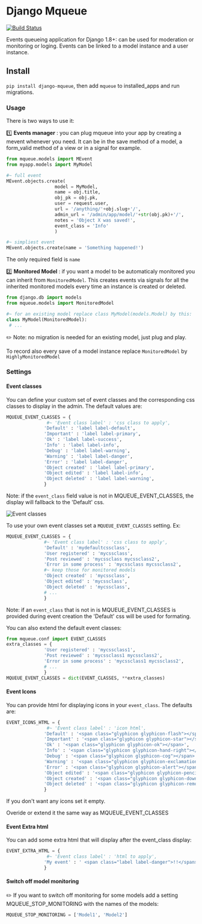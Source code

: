 # Django Mqueue

[![Build Status](https://travis-ci.org/synw/django-mqueue.svg?branch=master)](https://travis-ci.org/synw/django-mqueue)

Events queueing application for Django 1.8+: can be used for moderation or monitoring or loging.
Events can be linked to a model instance and a user instance.

## Install

`pip install django-mqueue`, then add `mqueue` to installed_apps and run migrations.

### Usage

There is two ways to use it:

:one: **Events manager** : you can plug mqueue into your app by creating a mevent whenever you need. 
It can be in the save method of a model, a form_valid method of a view or in a signal for example.

  ```python
from mqueue.models import MEvent
from myapp.models import MyModel

#~ full event
MEvent.objects.create(
					model = MyModel, 
					name = obj.title, 
					obj_pk = obj.pk, 
					user = request.user,
					url = '/anything/'+obj.slug+'/', 
					admin_url = '/admin/app/model/'+str(obj.pk)+'/', 
					notes = 'Object X was saved!', 
					event_class = 'Info'
					)

#~ simpliest event
MEvent.objects.create(name = 'Something happened!')
  ```

The only required field is `name`

:two: **Monitored Model** : if you want a model to be automaticaly monitored you can inherit from `MonitoredModel`. This creates events
via signals for all the inherited monitored models every time an instance is created or deleted.

   ```python
from django.db import models
from mqueue.models import MonitoredModel

#~ for an existing model replace class MyModel(models.Model) by this:
class MyModel(MonitoredModel):
	# ...
  ```

:pencil2: Note: no migration is needed for an existing model, just plug and play.

To record also every save of a model instance replace `MonitoredModel` by `HighlyMonitoredModel`

### Settings

#### Event classes 

You can define your custom set of event classes and the corresponding css classes to 
display in the admin. The default values are:

  ```python
MQUEUE_EVENT_CLASSES = {
                 #~ 'Event class label' : 'css class to apply',
                'Default' : 'label label-default',
                'Important' : 'label label-primary',
                'Ok' : 'label label-success',
                'Info' : 'label label-info',
                'Debug' : 'label label-warning',
                'Warning' : 'label label-danger',
                'Error' : 'label label-danger',
                'Object created' : 'label label-primary',
                'Object edited' : 'label label-info',
                'Object deleted' : 'label label-warning',
                }
  ```

Note: if the `event_class` field value is not in MQUEUE_EVENT_CLASSES, the display will fallback to the 'Default' css.
 
![Event classes](https://raw.github.com/synw/django-mqueue/master/docs/img/events_list.png)
 
To use your own event classes set a `MQUEUE_EVENT_CLASSES` setting. Ex:
  
  ```python
MQUEUE_EVENT_CLASSES = {
				#~ 'Event class label' : 'css class to apply',
				'Default' : 'mydefaultcssclass',
                'User registered' : 'mycssclass',
                'Post reviewed' : 'mycssclass mycssclass2',
                'Error in some process' : 'mycssclass mycssclass2',
                #~ keep those for monitored models
                'Object created' : 'mycssclass',
                'Object edited' : 'mycssclass',
                'Object deleted' : 'mycssclass',
                # ...
                }
  ```
  
 Note: if an `event_class` that is not in is MQUEUE_EVENT_CLASSES is provided during event creation the 'Default' css
 will be used for formating.
 
 You can also extend the default event classes:
 
  ```python
from mqueue.conf import EVENT_CLASSES
extra_classes = {
                'User registered' : 'mycssclass1',
                'Post reviewed' : 'mycssclass1 mycssclass2',
                'Error in some process' : 'mycssclass1 mycssclass2',
                # ...
                }
MQUEUE_EVENT_CLASSES = dict(EVENT_CLASSES, **extra_classes)
  ``` 
 
#### Event Icons
 
 You can provide html for displaying icons in your `event_class`. The defaults are:
 
  ```python
EVENT_ICONS_HTML = {
                 #~ 'Event class label' : 'icon html',
                'Default' : '<span class="glyphicon glyphicon-flash"></span>',
                'Important' : '<span class="glyphicon glyphicon-star"></span>',
                'Ok' : '<span class="glyphicon glyphicon-ok"></span>',
                'Info' : '<span class="glyphicon glyphicon-hand-right"></span>',
                'Debug' : '<span class="glyphicon glyphicon-cog"></span>',
                'Warning' : '<span class="glyphicon glyphicon-exclamation-sign"></span>',
                'Error' : '<span class="glyphicon glyphicon-alert"></span>',
                'Object edited' : '<span class="glyphicon glyphicon-pencil"></span>',
                'Object created' : '<span class="glyphicon glyphicon-download-alt"></span>',
                'Object deleted' : '<span class="glyphicon glyphicon-remove"></span>',
                }
  ``` 
  
If you don't want any icons set it empty.
 
Overide or extend it the same way as MQUEUE_EVENT_CLASSES
 
#### Event Extra html
  
You can add some extra html that will display after the event_class display:

  ```python
EVENT_EXTRA_HTML = {
                 #~ 'Event class label' : 'html to apply',
                'My event' : ' <span class="label label-danger">!!</span>',
                } 
  ```
 
#### Switch off model monitoring
 
:pencil2: If you want to switch off monitoring for some models add a setting MQUEUE_STOP_MONITORING with the names of the models:
 
   ```python
MQUEUE_STOP_MONITORING = ['Model1', 'Model2']
  ```




 

